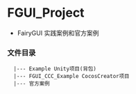 # FGUI_Project
* FairyGUI 实践案例和官方案例

### 文件目录
```
  |--- Example Unity项目(背包)
  |--- FGUI_CCC_Example CocosCreator项目
  |--- 官方案例
```
